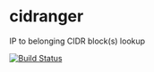 # cidranger
IP to belonging CIDR block(s) lookup

[![Build Status](https://travis-ci.org/yl2chen/cidranger.svg?branch=master)](https://travis-ci.org/yl2chen/cidranger)
